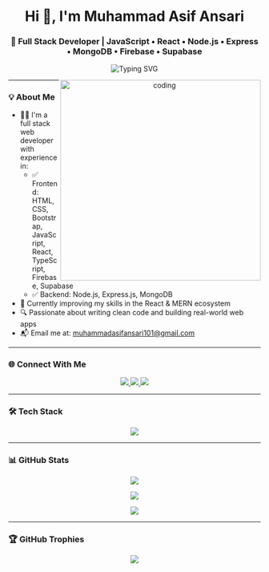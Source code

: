 
<h1 align="center">Hi 👋, I'm Muhammad Asif Ansari</h1>
<h3 align="center">🚀 Full Stack Developer | JavaScript • React • Node.js • Express • MongoDB • Firebase • Supabase</h3>

<p align="center">
  <img src="https://readme-typing-svg.herokuapp.com?font=Fira+Code&weight=500&pause=1000&color=38BDF8&center=true&vCenter=true&width=500&lines=Frontend+%26+Backend+Developer;React+%7C+Node+%7C+Express+%7C+MongoDB;Building+scalable+and+secure+web+applications" alt="Typing SVG" />
</p>

<p align="center">
 <img align="right" alt="coding" width="400" src="https://camo.githubusercontent.com/19ce75d4b514d40c2b7802633111e8dbe1504d9ac9a4a82733a64fea36010e47/68747470733a2f2f6d65646961322e67697068792e636f6d2f6d656469612f63554147754c69456354427752666b4151712f67697068792e6769663f6369643d656366303565343734626a726c636a74367963377730743230646a6f6b62746c396934653969716b696539616e763869267269643d67697068792e6769662663743d73"/>
</p>

---

### 💡 About Me

- 👨‍💻 I'm a full stack web developer with experience in:
  - ✅ Frontend: HTML, CSS, Bootstrap, JavaScript, React, TypeScript, Firebase, Supabase
  - ✅ Backend: Node.js, Express.js, MongoDB
- 🔄 Currently improving my skills in the React & MERN ecosystem
- 🔍 Passionate about writing clean code and building real-world web apps
- 📬 Email me at: [muhammadasifansari101@gmail.com](mailto:muhammadasifansari101@gmail.com)

---

### 🌐 Connect With Me

<p align="center">
  <a href="https://www.linkedin.com/in/muhammad-asif-ansari-833045289/" target="_blank">
    <img src="https://img.shields.io/badge/LinkedIn-0A66C2?style=for-the-badge&logo=linkedin&logoColor=white" />
  </a>
  <a href="https://www.facebook.com/MDASIF1010/" target="_blank">
    <img src="https://img.shields.io/badge/Facebook-1877F2?style=for-the-badge&logo=facebook&logoColor=white" />
  </a>
  <a href="https://www.instagram.com/muhammad_asif_ansari_official/" target="_blank">
    <img src="https://img.shields.io/badge/Instagram-E4405F?style=for-the-badge&logo=instagram&logoColor=white" />
  </a>
</p>

---

### 🛠️ Tech Stack

<p align="center">
  <img src="https://skillicons.dev/icons?i=html,css,bootstrap,js,ts,react,nodejs,express,mongodb,firebase,supabase,git,vscode" />
</p>

---

### 📊 GitHub Stats

<p align="center">
  <img src="https://github-readme-stats.vercel.app/api?username=muhammad-asif-ansari&show_icons=true&theme=tokyonight" />
</p>
<p align="center">
  <img src="https://github-readme-stats.vercel.app/api/top-langs/?username=muhammad-asif-ansari&layout=compact&theme=tokyonight" />
</p>
<p align="center">
  <img src="https://github-readme-streak-stats.herokuapp.com/?user=muhammad-asif-ansari&theme=tokyonight" />
</p>

---

### 🏆 GitHub Trophies

<p align="center">
  <img src="https://github-profile-trophy.vercel.app/?username=muhammad-asif-ansari&theme=darkhub&no-frame=true&row=1&column=7" />
</p>
